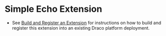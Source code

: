# Simple Echo Extension

* See [Build and Register an Extension](../../../../../../doc/howto/Register-Extension.md) for instructions on how to build and register this extension into an existing Draco platform deployment.
